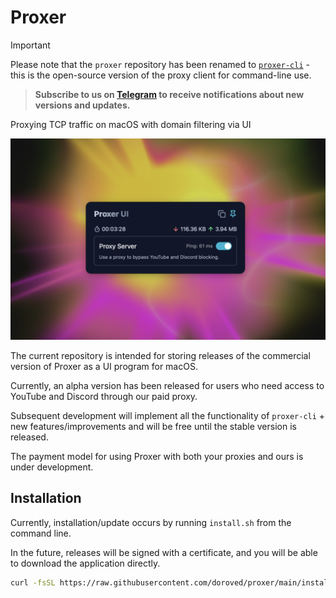 # Proxer

> [!IMPORTANT]
> Please note that the `proxer` repository has been renamed to [`proxer-cli`](https://github.com/doroved/proxer-cli) - this is the open-source version of the proxy client for command-line use.

> **Subscribe to us on [Telegram](https://t.me/macproxer) to receive notifications about new versions and updates.**

Proxying TCP traffic on macOS with domain filtering via UI

![proxer screenshot](proxer.png)

The current repository is intended for storing releases of the commercial version of Proxer as a UI program for macOS.

Currently, an alpha version has been released for users who need access to YouTube and Discord through our paid proxy.

Subsequent development will implement all the functionality of `proxer-cli` + new features/improvements and will be free until the stable version is released.

The payment model for using Proxer with both your proxies and ours is under development.

## Installation

Currently, installation/update occurs by running `install.sh` from the command line.

In the future, releases will be signed with a certificate, and you will be able to download the application directly.

```bash
curl -fsSL https://raw.githubusercontent.com/doroved/proxer/main/install.sh | bash
```
